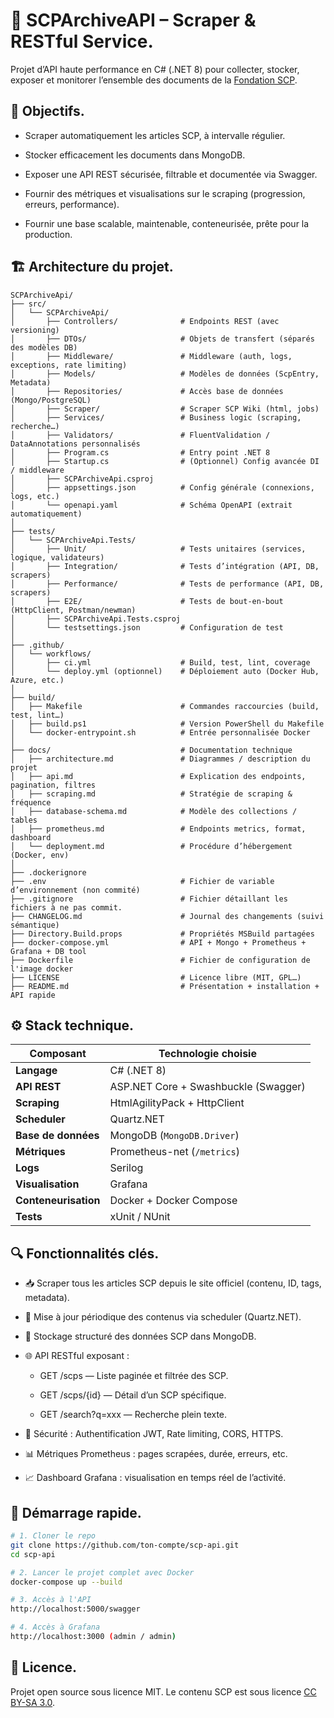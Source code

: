 # 🧪 SCPArchiveAPI – Scraper & RESTful Service.
Projet d’API haute performance en C# (.NET 8) pour collecter, stocker, exposer et monitorer l’ensemble des documents de la [Fondation SCP](http://scp-wiki.wikidot.com).

## 📌 Objectifs.
- Scraper automatiquement les articles SCP, à intervalle régulier.

- Stocker efficacement les documents dans MongoDB.

- Exposer une API REST sécurisée, filtrable et documentée via Swagger.

- Fournir des métriques et visualisations sur le scraping (progression, erreurs, performance).

- Fournir une base scalable, maintenable, conteneurisée, prête pour la production.

## 🏗️ Architecture du projet.
```
SCPArchiveApi/
├── src/
│   └── SCPArchiveApi/
│       ├── Controllers/              # Endpoints REST (avec versioning)
│       ├── DTOs/                     # Objets de transfert (séparés des modèles DB)
│       ├── Middleware/               # Middleware (auth, logs, exceptions, rate limiting)
│       ├── Models/                   # Modèles de données (ScpEntry, Metadata)
│       ├── Repositories/             # Accès base de données (Mongo/PostgreSQL)
│       ├── Scraper/                  # Scraper SCP Wiki (html, jobs)
│       ├── Services/                 # Business logic (scraping, recherche…)
│       ├── Validators/               # FluentValidation / DataAnnotations personnalisés
│       ├── Program.cs                # Entry point .NET 8
│       ├── Startup.cs                # (Optionnel) Config avancée DI / middleware
│       ├── SCPArchiveApi.csproj
│       ├── appsettings.json          # Config générale (connexions, logs, etc.)
│       └── openapi.yaml              # Schéma OpenAPI (extrait automatiquement)
│
├── tests/
│   └── SCPArchiveApi.Tests/
│       ├── Unit/                     # Tests unitaires (services, logique, validateurs)
│       ├── Integration/              # Tests d’intégration (API, DB, scrapers)
│       ├── Performance/              # Tests de performance (API, DB, scrapers)
│       ├── E2E/                      # Tests de bout-en-bout (HttpClient, Postman/newman)
│       ├── SCPArchiveApi.Tests.csproj
│       └── testsettings.json         # Configuration de test
│
├── .github/
│   └── workflows/
│       ├── ci.yml                    # Build, test, lint, coverage
│       └── deploy.yml (optionnel)    # Déploiement auto (Docker Hub, Azure, etc.)
│
├── build/
│   ├── Makefile                      # Commandes raccourcies (build, test, lint…)
│   ├── build.ps1                     # Version PowerShell du Makefile
│   └── docker-entrypoint.sh          # Entrée personnalisée Docker
│
├── docs/                             # Documentation technique
│   ├── architecture.md               # Diagrammes / description du projet
│   ├── api.md                        # Explication des endpoints, pagination, filtres
│   ├── scraping.md                   # Stratégie de scraping & fréquence
│   ├── database-schema.md            # Modèle des collections / tables
│   ├── prometheus.md                 # Endpoints metrics, format, dashboard
│   └── deployment.md                 # Procédure d’hébergement (Docker, env)
│
├── .dockerignore
├── .env                              # Fichier de variable d’environnement (non commité)
├── .gitignore                        # Fichier détaillant les fichiers à ne pas commit.
├── CHANGELOG.md                      # Journal des changements (suivi sémantique)
├── Directory.Build.props             # Propriétés MSBuild partagées
├── docker-compose.yml                # API + Mongo + Prometheus + Grafana + DB tool
├── Dockerfile                        # Fichier de configuration de l'image docker
├── LICENSE                           # Licence libre (MIT, GPL…)
├── README.md                         # Présentation + installation + API rapide
```

## ⚙️ Stack technique.
| Composant            | Technologie choisie                  |
| -------------------- | ------------------------------------ |
| **Langage**          | C# (.NET 8)                          |
| **API REST**         | ASP.NET Core + Swashbuckle (Swagger) |
| **Scraping**         | HtmlAgilityPack + HttpClient         |
| **Scheduler**        | Quartz.NET                           |
| **Base de données**  | MongoDB (`MongoDB.Driver`)           |
| **Métriques**        | Prometheus-net (`/metrics`)          |
| **Logs**             | Serilog                              |
| **Visualisation**    | Grafana                              |
| **Conteneurisation** | Docker + Docker Compose              |
| **Tests**            | xUnit / NUnit                        |


## 🔍 Fonctionnalités clés.
- 📥 Scraper tous les articles SCP depuis le site officiel (contenu, ID, tags, metadata).

- 📆 Mise à jour périodique des contenus via scheduler (Quartz.NET).

- 🧾 Stockage structuré des données SCP dans MongoDB.

- 🌐 API RESTful exposant :

  - GET /scps — Liste paginée et filtrée des SCP.

  - GET /scps/{id} — Détail d’un SCP spécifique.

  - GET /search?q=xxx — Recherche plein texte.

- 🔐 Sécurité : Authentification JWT, Rate limiting, CORS, HTTPS.

- 📊 Métriques Prometheus : pages scrapées, durée, erreurs, etc.

- 📈 Dashboard Grafana : visualisation en temps réel de l’activité.

## 🚀 Démarrage rapide.
```bash
# 1. Cloner le repo
git clone https://github.com/ton-compte/scp-api.git
cd scp-api

# 2. Lancer le projet complet avec Docker
docker-compose up --build

# 3. Accès à l'API
http://localhost:5000/swagger

# 4. Accès à Grafana
http://localhost:3000 (admin / admin)
```

## 📄 Licence.
Projet open source sous licence MIT. Le contenu SCP est sous licence [CC BY-SA 3.0](https://creativecommons.org/licenses/by-sa/3.0/).
